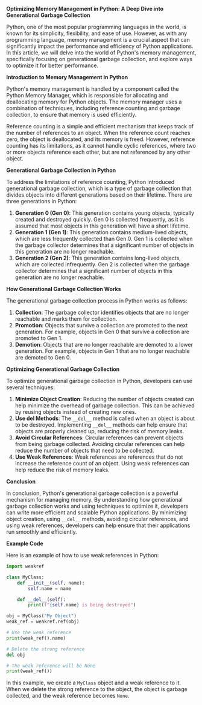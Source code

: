 **Optimizing Memory Management in Python: A Deep Dive into Generational Garbage Collection**

Python, one of the most popular programming languages in the world, is known for its simplicity, flexibility, and ease of use. However, as with any programming language, memory management is a crucial aspect that can significantly impact the performance and efficiency of Python applications. In this article, we will delve into the world of Python's memory management, specifically focusing on generational garbage collection, and explore ways to optimize it for better performance.

**Introduction to Memory Management in Python**

Python's memory management is handled by a component called the Python Memory Manager, which is responsible for allocating and deallocating memory for Python objects. The memory manager uses a combination of techniques, including reference counting and garbage collection, to ensure that memory is used efficiently.

Reference counting is a simple and efficient mechanism that keeps track of the number of references to an object. When the reference count reaches zero, the object is deallocated, and its memory is freed. However, reference counting has its limitations, as it cannot handle cyclic references, where two or more objects reference each other, but are not referenced by any other object.

**Generational Garbage Collection in Python**

To address the limitations of reference counting, Python introduced generational garbage collection, which is a type of garbage collection that divides objects into different generations based on their lifetime. There are three generations in Python:

1. **Generation 0 (Gen 0)**: This generation contains young objects, typically created and destroyed quickly. Gen 0 is collected frequently, as it is assumed that most objects in this generation will have a short lifetime.
2. **Generation 1 (Gen 1)**: This generation contains medium-lived objects, which are less frequently collected than Gen 0. Gen 1 is collected when the garbage collector determines that a significant number of objects in this generation are no longer reachable.
3. **Generation 2 (Gen 2)**: This generation contains long-lived objects, which are collected infrequently. Gen 2 is collected when the garbage collector determines that a significant number of objects in this generation are no longer reachable.

**How Generational Garbage Collection Works**

The generational garbage collection process in Python works as follows:

1. **Collection**: The garbage collector identifies objects that are no longer reachable and marks them for collection.
2. **Promotion**: Objects that survive a collection are promoted to the next generation. For example, objects in Gen 0 that survive a collection are promoted to Gen 1.
3. **Demotion**: Objects that are no longer reachable are demoted to a lower generation. For example, objects in Gen 1 that are no longer reachable are demoted to Gen 0.

**Optimizing Generational Garbage Collection**

To optimize generational garbage collection in Python, developers can use several techniques:

1. **Minimize Object Creation**: Reducing the number of objects created can help minimize the overhead of garbage collection. This can be achieved by reusing objects instead of creating new ones.
2. **Use __del__ Methods**: The `__del__` method is called when an object is about to be destroyed. Implementing `__del__` methods can help ensure that objects are properly cleaned up, reducing the risk of memory leaks.
3. **Avoid Circular References**: Circular references can prevent objects from being garbage collected. Avoiding circular references can help reduce the number of objects that need to be collected.
4. **Use Weak References**: Weak references are references that do not increase the reference count of an object. Using weak references can help reduce the risk of memory leaks.

**Conclusion**

In conclusion, Python's generational garbage collection is a powerful mechanism for managing memory. By understanding how generational garbage collection works and using techniques to optimize it, developers can write more efficient and scalable Python applications. By minimizing object creation, using `__del__` methods, avoiding circular references, and using weak references, developers can help ensure that their applications run smoothly and efficiently.

**Example Code**

Here is an example of how to use weak references in Python:
```python
import weakref

class MyClass:
    def __init__(self, name):
        self.name = name

    def __del__(self):
        print(f"{self.name} is being destroyed")

obj = MyClass("My Object")
weak_ref = weakref.ref(obj)

# Use the weak reference
print(weak_ref().name)

# Delete the strong reference
del obj

# The weak reference will be None
print(weak_ref())
```
In this example, we create a `MyClass` object and a weak reference to it. When we delete the strong reference to the object, the object is garbage collected, and the weak reference becomes `None`.
